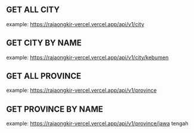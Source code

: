 ## GET ALL CITY 
example:
https://rajaongkir-vercel.vercel.app/api/v1/city
## GET CITY BY NAME
example:
https://rajaongkir-vercel.vercel.app/api/v1/city/kebumen
## GET ALL PROVINCE 
example:
https://rajaongkir-vercel.vercel.app/api/v1/province
## GET PROVINCE BY NAME
example:
https://rajaongkir-vercel.vercel.app/api/v1/province/jawa tengah
